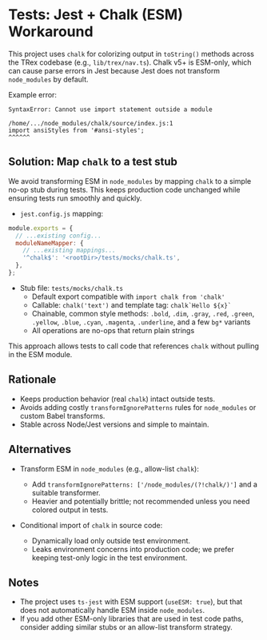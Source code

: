 # Tests: Jest + Chalk (ESM) Workaround

This project uses `chalk` for colorizing output in `toString()` methods across the TRex codebase (e.g., `lib/trex/nav.ts`). Chalk v5+ is ESM-only, which can cause parse errors in Jest because Jest does not transform `node_modules` by default.

Example error:

```
SyntaxError: Cannot use import statement outside a module

/home/.../node_modules/chalk/source/index.js:1
import ansiStyles from '#ansi-styles';
^^^^^^
```

## Solution: Map `chalk` to a test stub

We avoid transforming ESM in `node_modules` by mapping `chalk` to a simple no-op stub during tests. This keeps production code unchanged while ensuring tests run smoothly and quickly.

- `jest.config.js` mapping:

```js
module.exports = {
  // ...existing config...
  moduleNameMapper: {
    // ...existing mappings...
    '^chalk$': '<rootDir>/tests/mocks/chalk.ts',
  },
};
```

- Stub file: `tests/mocks/chalk.ts`
  - Default export compatible with `import chalk from 'chalk'`
  - Callable: `chalk('text')` and template tag: `` chalk`Hello ${x}` ``
  - Chainable, common style methods: `.bold`, `.dim`, `.gray`, `.red`, `.green`, `.yellow`, `.blue`, `.cyan`, `.magenta`, `.underline`, and a few `bg*` variants
  - All operations are no-ops that return plain strings

This approach allows tests to call code that references `chalk` without pulling in the ESM module.

## Rationale

- Keeps production behavior (real `chalk`) intact outside tests.
- Avoids adding costly `transformIgnorePatterns` rules for `node_modules` or custom Babel transforms.
- Stable across Node/Jest versions and simple to maintain.

## Alternatives

- Transform ESM in `node_modules` (e.g., allow-list `chalk`):
  - Add `transformIgnorePatterns: ['/node_modules/(?!chalk/)']` and a suitable transformer.
  - Heavier and potentially brittle; not recommended unless you need colored output in tests.

- Conditional import of `chalk` in source code:
  - Dynamically load only outside test environment.
  - Leaks environment concerns into production code; we prefer keeping test-only logic in the test environment.

## Notes

- The project uses `ts-jest` with ESM support (`useESM: true`), but that does not automatically handle ESM inside `node_modules`.
- If you add other ESM-only libraries that are used in test code paths, consider adding similar stubs or an allow-list transform strategy.
